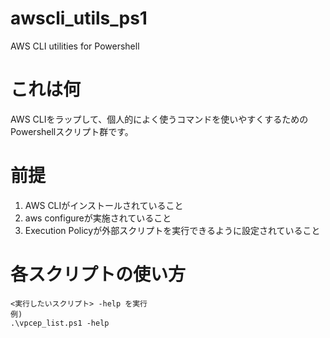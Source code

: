 # awscli_utils_ps1
AWS CLI utilities for Powershell

# これは何
AWS CLIをラップして、個人的によく使うコマンドを使いやすくするためのPowershellスクリプト群です。

# 前提
1. AWS CLIがインストールされていること
2. aws configureが実施されていること
3. Execution Policyが外部スクリプトを実行できるように設定されていること

# 各スクリプトの使い方
    <実行したいスクリプト> -help を実行
    例)
    .\vpcep_list.ps1 -help
